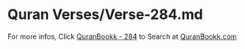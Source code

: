 # Quran Verses/Verse-284.md 

For more infos, Click [QuranBookk - 284](https://www.quranbookk.com/quran/search?q=284) to Search at [QuranBookk.com](http://quranbookk.com/)